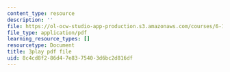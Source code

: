 ```yaml
---
content_type: resource
description: ''
file: https://ol-ocw-studio-app-production.s3.amazonaws.com/courses/6-189-multicore-programming-primer-january-iap-2007/8c4cd8f286d47e8375403d6bc2d816df_gIuL_WdfH74.pdf
file_type: application/pdf
learning_resource_types: []
resourcetype: Document
title: 3play pdf file
uid: 8c4cd8f2-86d4-7e83-7540-3d6bc2d816df
---
```

